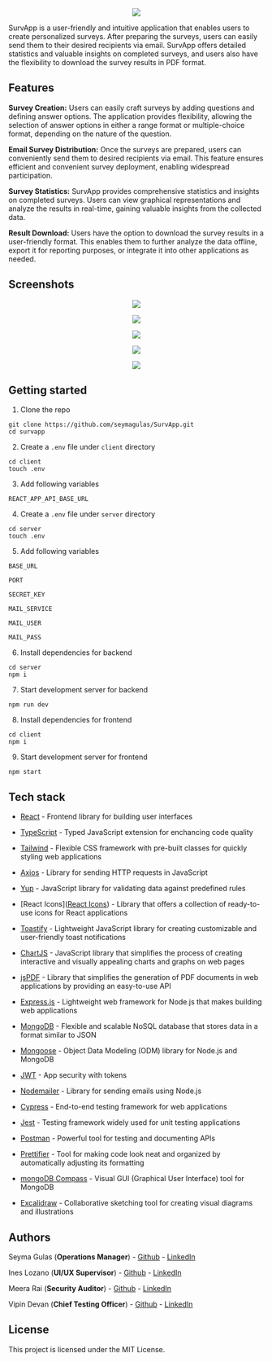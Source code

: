 <p align="center">
  <img src="images/survapp-logo.png" />
</p>

SurvApp is a user-friendly and intuitive application that enables users to create personalized surveys. After preparing the surveys, users can easily send them to their desired recipients via email. SurvApp offers detailed statistics and valuable insights on completed surveys, and users also have the flexibility to download the survey results in PDF format.

## Features

**Survey Creation:** Users can easily craft surveys by adding questions and defining answer options. The application provides flexibility, allowing the selection of answer options in either a range format or multiple-choice format, depending on the nature of the question.

**Email Survey Distribution:** Once the surveys are prepared, users can conveniently send them to desired recipients via email. This feature ensures efficient and convenient survey deployment, enabling widespread participation.

**Survey Statistics:** SurvApp provides comprehensive statistics and insights on completed surveys. Users can view graphical representations and analyze the results in real-time, gaining valuable insights from the collected data.

**Result Download:** Users have the option to download the survey results in a user-friendly format. This enables them to further analyze the data offline, export it for reporting purposes, or integrate it into other applications as needed.



## Screenshots

<p align="center">
  <img src="images/screenshots-1.jpg" />
</p>
<p align="center">
  <img src="images/screenshots-2.jpg" />
</p>
<p align="center">
  <img src="images/screenshots-3.jpg" />
</p>
<p align="center">
  <img src="images/screenshots-4.jpg" />
</p>
<p align="center">
  <img src="images/screenshots-5.jpg" />
</p>

## Getting started

1. Clone the repo

```
git clone https://github.com/seymagulas/SurvApp.git
cd survapp
```

2. Create a `.env` file under `client` directory

```
cd client
touch .env
```

3. Add following variables

`REACT_APP_API_BASE_URL`



4. Create a `.env` file under `server` directory

```
cd server
touch .env
```

5. Add following variables

`BASE_URL`

`PORT`

`SECRET_KEY`

`MAIL_SERVICE`

`MAIL_USER`

`MAIL_PASS`



6. Install dependencies for backend

```
cd server
npm i
```

7. Start development server for backend

```
npm run dev
```

8. Install dependencies for frontend

```
cd client
npm i
```

9. Start development server for frontend

```
npm start
```



## Tech stack

- [React](https://react.dev) - Frontend library for building user interfaces

- [TypeScript](https://www.typescriptlang.org) - Typed JavaScript extension for enchancing code quality

- [Tailwind](https://tailwindcss.com) - Flexible CSS framework with pre-built classes for quickly styling web applications

- [Axios](https://axios-http.com/docs/intro) - Library for sending HTTP requests in JavaScript

- [Yup](https://github.com/jquense/yup) - JavaScript library for validating data against predefined rules

- [React Icons]([React Icons](https://react-icons.github.io/react-icons/)) - Library that offers a collection of ready-to-use icons for React applications

- [Toastify](https://fkhadra.github.io/react-toastify/introduction/) - Lightweight JavaScript library for creating customizable and user-friendly toast notifications

- [ChartJS](https://www.chartjs.org) - JavaScript library that simplifies the process of creating interactive and visually appealing charts and graphs on web pages

- [jsPDF](https://raw.githack.com/MrRio/jsPDF/master/docs/index.html) - Library that simplifies the generation of PDF documents in web applications by providing an easy-to-use API

- [Express.js](https://expressjs.com) - Lightweight web framework for Node.js that makes building web applications

- [MongoDB](https://www.mongodb.com) - Flexible and scalable NoSQL database that stores data in a format similar to JSON

- [Mongoose](https://mongoosejs.com) - Object Data Modeling (ODM) library for Node.js and MongoDB

- [JWT](https://jwt.io) - App security with tokens

- [Nodemailer](https://nodemailer.com/about/) - Library for sending emails using Node.js

- [Cypress](https://www.cypress.io) - End-to-end testing framework for web applications

- [Jest](https://jestjs.io) - Testing framework widely used for unit testing applications

- [Postman](https://www.postman.com) - Powerful tool for testing and documenting APIs

- [Prettifier](https://prettier.io) - Tool for making code look neat and organized by automatically adjusting its formatting

- [mongoDB Compass](https://www.mongodb.com/products/compass) - Visual GUI (Graphical User Interface) tool for MongoDB

- [Excalidraw](https://excalidraw.com) - Collaborative sketching tool for creating visual diagrams and illustrations
  
  

## Authors

Seyma Gulas (**Operations Manager**) - [Github](https://github.com/seymagulas) - [LinkedIn](https://www.linkedin.com/in/seyma-gulas)

Ines Lozano (**UI/UX Supervisor**) - [Github](https://github.com/InesLozanoLopez) - [LinkedIn](https://www.linkedin.com/in/ines-lozano-0aaa2550/)

Meera Rai (**Security Auditor**) - [Github](https://github.com/Pastlenomad) - [LinkedIn](http://www.linkedin.com/in/tmeera)

Vipin Devan (**Chief Testing Officer**) - [Github](https://github.com/Vipin-Devan) - [LinkedIn](https://www.linkedin.com/in/vipindevan/)

## License

This project is licensed under the MIT License.